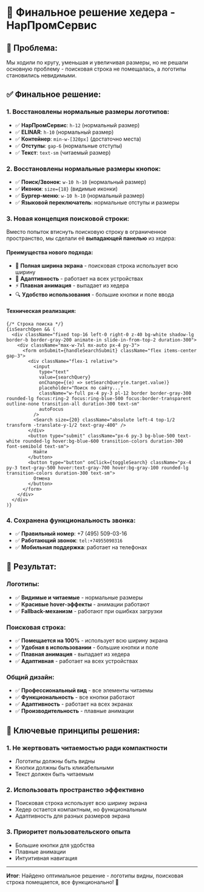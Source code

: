 # 🎯 Финальное решение хедера - НарПромСервис

## 🚨 Проблема:
Мы ходили по кругу, уменьшая и увеличивая размеры, но не решали основную проблему - поисковая строка не помещалась, а логотипы становились невидимыми.

## ✅ Финальное решение:

### **1. Восстановлены нормальные размеры логотипов:**
- ✅ **НарПромСервис**: `h-12` (нормальный размер)
- ✅ **ELINAR**: `h-10` (нормальный размер)
- ✅ **Контейнер**: `min-w-[320px]` (достаточно места)
- ✅ **Отступы**: `gap-6` (нормальные отступы)
- ✅ **Текст**: `text-sm` (читаемый размер)

### **2. Восстановлены нормальные размеры кнопок:**
- ✅ **Поиск/Звонок**: `w-10 h-10` (нормальный размер)
- ✅ **Иконки**: `size={18}` (видимые иконки)
- ✅ **Бургер-меню**: `w-10 h-10` (нормальный размер)
- ✅ **Языковой переключатель**: нормальные отступы и размеры

### **3. Новая концепция поисковой строки:**
Вместо попыток втиснуть поисковую строку в ограниченное пространство, мы сделали её **выпадающей панелью** из хедера:

#### **Преимущества нового подхода:**
- 🎯 **Полная ширина экрана** - поисковая строка использует всю ширину
- 📱 **Адаптивность** - работает на всех устройствах
- ⚡ **Плавная анимация** - выпадает из хедера
- 🔍 **Удобство использования** - большие кнопки и поле ввода

#### **Техническая реализация:**
```tsx
{/* Строка поиска */}
{isSearchOpen && (
  <div className="fixed top-16 left-0 right-0 z-40 bg-white shadow-lg border-b border-gray-200 animate-in slide-in-from-top-2 duration-300">
    <div className="max-w-7xl mx-auto px-4 py-3">
      <form onSubmit={handleSearchSubmit} className="flex items-center gap-3">
        <div className="flex-1 relative">
          <input
            type="text"
            value={searchQuery}
            onChange={(e) => setSearchQuery(e.target.value)}
            placeholder="Поиск по сайту..."
            className="w-full px-4 py-3 pl-12 border border-gray-300 rounded-lg focus:ring-2 focus:ring-blue-500 focus:border-transparent outline-none transition-all duration-300 text-sm"
            autoFocus
          />
          <Search size={20} className="absolute left-4 top-1/2 transform -translate-y-1/2 text-gray-400" />
        </div>
        <button type="submit" className="px-6 py-3 bg-blue-500 text-white rounded-lg hover:bg-blue-600 transition-colors duration-300 font-semibold text-sm">
          Найти
        </button>
        <button type="button" onClick={toggleSearch} className="px-4 py-3 text-gray-500 hover:text-gray-700 hover:bg-gray-100 rounded-lg transition-colors duration-300 text-sm">
          Отмена
        </button>
      </form>
    </div>
  </div>
)}
```

### **4. Сохранена функциональность звонка:**
- ✅ **Правильный номер**: +7 (495) 509-03-16
- ✅ **Работающий звонок**: `tel:+74955090316`
- ✅ **Мобильная поддержка**: работает на телефонах

## 🎯 Результат:

### **Логотипы:**
- ✅ **Видимые и читаемые** - нормальные размеры
- ✅ **Красивые hover-эффекты** - анимации работают
- ✅ **Fallback-механизм** - работают при ошибках загрузки

### **Поисковая строка:**
- ✅ **Помещается на 100%** - использует всю ширину экрана
- ✅ **Удобная в использовании** - большие кнопки и поле
- ✅ **Плавная анимация** - выпадает из хедера
- ✅ **Адаптивная** - работает на всех устройствах

### **Общий дизайн:**
- ✅ **Профессиональный вид** - все элементы читаемы
- ✅ **Функциональность** - все кнопки работают
- ✅ **Адаптивность** - работает на всех экранах
- ✅ **Производительность** - плавные анимации

## 🔧 Ключевые принципы решения:

### **1. Не жертвовать читаемостью ради компактности**
- Логотипы должны быть видны
- Кнопки должны быть кликабельными
- Текст должен быть читаемым

### **2. Использовать пространство эффективно**
- Поисковая строка использует всю ширину экрана
- Хедер остается компактным, но функциональным
- Адаптивность для разных размеров экрана

### **3. Приоритет пользовательского опыта**
- Большие кнопки для удобства
- Плавные анимации
- Интуитивная навигация

---

**Итог**: Найдено оптимальное решение - логотипы видны, поисковая строка помещается, все функционально! 🚀
